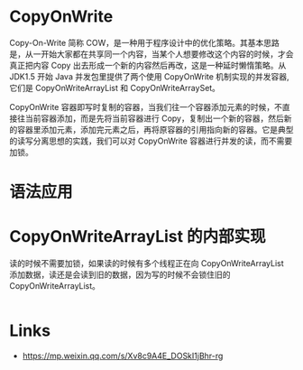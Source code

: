 # CopyOnWrite

Copy-On-Write 简称 COW，是一种用于程序设计中的优化策略。其基本思路是，从一开始大家都在共享同一个内容，当某个人想要修改这个内容的时候，才会真正把内容 Copy 出去形成一个新的内容然后再改，这是一种延时懒惰策略。从 JDK1.5 开始 Java 并发包里提供了两个使用 CopyOnWrite 机制实现的并发容器,它们是 CopyOnWriteArrayList 和 CopyOnWriteArraySet。

CopyOnWrite 容器即写时复制的容器，当我们往一个容器添加元素的时候，不直接往当前容器添加，而是先将当前容器进行 Copy，复制出一个新的容器，然后新的容器里添加元素，添加完元素之后，再将原容器的引用指向新的容器。它是典型的读写分离思想的实践，我们可以对 CopyOnWrite 容器进行并发的读，而不需要加锁。

# 语法应用

# CopyOnWriteArrayList 的内部实现

读的时候不需要加锁，如果读的时候有多个线程正在向 CopyOnWriteArrayList 添加数据，读还是会读到旧的数据，因为写的时候不会锁住旧的 CopyOnWriteArrayList。

```sh

```

# Links

- https://mp.weixin.qq.com/s/Xv8c9A4E_DOSkI1jBhr-rg
